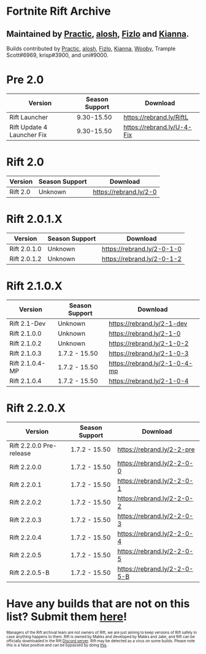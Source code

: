 # Fortnite Rift Archive

 Maintained by [Practic](https://tiktok.com/@0hdv "Practic"), [alosh](https://twitter.com/aIoshreal "alosh"), [Fizlo](https://www.youtube.com/channel/UCzmOR_-6ohN4ji2z_tgH1vA "Fizlo") and [Kianna](https://twitter.com/AyeItsAxi "Kianna").
-
  Builds contributed by [Practic](https://tiktok.com/@0hdv "Practic"), [alosh](https://twitter.com/aIoshreal "alosh"), [Fizlo](https://www.youtube.com/channel/UCzmOR_-6ohN4ji2z_tgH1vA "Fizlo"), [Kianna](https://twitter.com/AyeItsAxi "Kianna"), [Wooby](https://twitter.com/_wob "Wooby"), Trample Scott#6969, krisp#3900, and uni#9000.
  
   # Pre 2.0
| Version | Season Support | Download | 
| ----------- | ----------- | ----------- | 
|Rift Launcher | 9.30-15.50  |https://rebrand.ly/RiftL |
| Rift Update 4 Launcher Fix | 9.30-15.50  | https://rebrand.ly/U-4-Fix |
  
  # Rift 2.0
| Version | Season Support | Download | 
| ----------- | ----------- | ----------- | 
| Rift 2.0 | Unknown | https://rebrand.ly/2-0 |

 # Rift 2.0.1.X
| Version | Season Support | Download | 
| ----------- | ----------- | ----------- |
| Rift 2.0.1.0 | Unknown | https://rebrand.ly/2-0-1-0 |
| Rift 2.0.1.2 | Unknown | https://rebrand.ly/2-0-1-2 |
  
  # Rift 2.1.0.X
| Version | Season Support | Download | 
| ----------- | ----------- | ----------- |
| Rift 2.1-Dev | Unknown | https://rebrand.ly/2-1-dev|
| Rift 2.1.0.0 | Unknown | https://rebrand.ly/2-1-0 |
| Rift 2.1.0.2 | Unknown | https://rebrand.ly/2-1-0-2 |
| Rift 2.1.0.3 | 1.7.2 - 15.50 | https://rebrand.ly/2-1-0-3 |
| Rift 2.1.0.4-MP | 1.7.2 - 15.50 | https://rebrand.ly/2-1-0-4-mp |
| Rift 2.1.0.4 | 1.7.2 - 15.50 | https://rebrand.ly/2-1-0-4 |
  
  # Rift 2.2.0.X
| Version | Season Support | Download | 
| ----------- | ----------- | ----------- | 
| Rift 2.2.0.0 Pre-release | 1.7.2 - 15.50 | https://rebrand.ly/2-2-pre |
| Rift 2.2.0.0 | 1.7.2 - 15.50 | https://rebrand.ly/2-2-0-0 |
| Rift 2.2.0.1 | 1.7.2 - 15.50 | https://rebrand.ly/2-2-0-1 |
| Rift 2.2.0.2 | 1.7.2 - 15.50| https://rebrand.ly/2-2-0-2 |
| Rift 2.2.0.3 | 1.7.2 - 15.50| https://rebrand.ly/2-2-0-3 |
| Rift 2.2.0.4 | 1.7.2 - 15.50| https://rebrand.ly/2-2-0-4 |
| Rift 2.2.0.5 | 1.7.2 - 15.50| https://rebrand.ly/2-2-0-5 |
| Rift 2.2.0.5-B | 1.7.2 - 15.50| https://rebrand.ly/2-2-0-5-B |
  
  # Have any builds that are not on this list? Submit them [here](https://forms.gle/iQsCTGjfqMEbcwHh7 "here")!
  
  <sub><sup>Managers of the Rift archival team are not owners of Rift, we are just aiming to keep versions of Rift safely in case anything happens to them. Rift is owned by Makks and developed by Makks and Jake, and Rift can be officially downloaded in the Rift [Discord server](https://discord.gg/riftfn "Discord server"). Rift may be detected as a virus on some builds. Please note this is a false positive and can be bypassed by doing [this](https://www.youtube.com/watch?v=hDR3jRBq9pg).</sup></sub>

